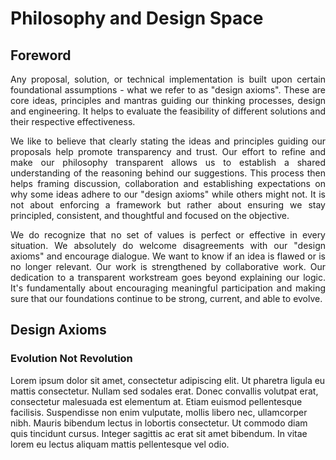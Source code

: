 # Philosophy and Design Space

## Foreword

<p style="text-align: justify">
Any proposal, solution, or technical implementation is built upon certain foundational assumptions - what we refer to as
"design axioms". These are core ideas, principles and mantras guiding our thinking processes, design and engineering. It
helps to evaluate the feasibility of different solutions and their respective effectiveness.
</p>

<p style="text-align: justify">
We like to believe that clearly stating the ideas and principles guiding our proposals help promote transparency and
trust. Our effort to refine and make our philosophy transparent allows us to establish a shared understanding of the
reasoning behind our suggestions. This process then helps framing discussion, collaboration and establishing
expectations on why some ideas adhere to our "design axioms" while others might not. It is not about enforcing a
framework but rather about ensuring we stay principled, consistent, and thoughtful and focused on the objective.
</p>

<p style="text-align: justify">
We do recognize that no set of values is perfect or effective in every situation. We absolutely do welcome disagreements
with our "design axioms" and encourage dialogue. We want to know if an idea is flawed or is no longer relevant. Our
work is strengthened by collaborative work. Our dedication to a transparent workstream goes beyond explaining our logic.
It's fundamentally about encouraging meaningful participation and making sure that our foundations continue to be
strong, current, and able to evolve.
</p>

## Design Axioms

### Evolution Not Revolution

Lorem ipsum dolor sit amet, consectetur adipiscing elit. Ut pharetra ligula eu mattis consectetur.
Nullam sed sodales erat. Donec convallis volutpat erat, consectetur malesuada est elementum at.
Etiam euismod pellentesque facilisis. Suspendisse non enim vulputate, mollis libero nec, ullamcorper nibh.
Mauris bibendum lectus in lobortis consectetur. Ut commodo diam quis tincidunt cursus. Integer sagittis ac erat sit amet bibendum.
In vitae lorem eu lectus aliquam mattis pellentesque vel odio.
